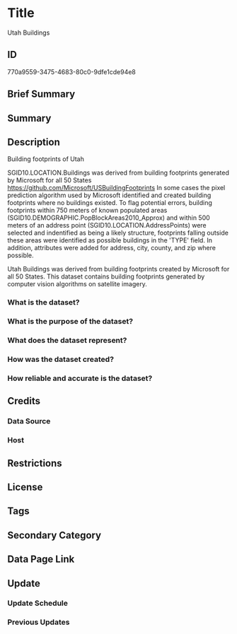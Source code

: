 # Title

Utah Buildings

## ID

770a9559-3475-4683-80c0-9dfe1cde94e8

## Brief Summary

## Summary

## Description

Building footprints of Utah

SGID10.LOCATION.Buildings was derived from building footprints generated by Microsoft for all 50 States https://github.com/Microsoft/USBuildingFootprints In some cases the pixel prediction algorithm used by Microsoft identified and created building footprints where no buildings existed. To flag potential errors, building footprints within 750 meters of known populated areas (SGID10.DEMOGRAPHIC.PopBlockAreas2010_Approx) and within 500 meters of an address point (SGID10.LOCATION.AddressPoints) were selected and indentified as being a likely structure, footprints falling outside these areas were identified as possible buildings in the 'TYPE' field. In addition, attributes were added for address, city, county, and zip where possible.

Utah Buildings was derived from building footprints created by Microsoft for all 50 States. This dataset contains building footprints generated by computer vision algorithms on satellite imagery.

### What is the dataset?

### What is the purpose of the dataset?

### What does the dataset represent?

### How was the dataset created?

### How reliable and accurate is the dataset?

## Credits

### Data Source

### Host

## Restrictions

## License

## Tags

## Secondary Category

## Data Page Link

## Update

### Update Schedule

### Previous Updates

